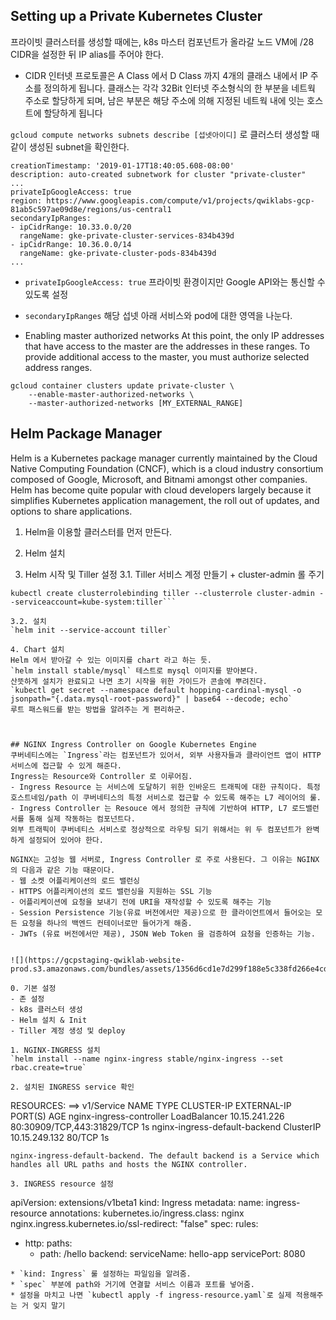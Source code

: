 
## Setting up a Private Kubernetes Cluster

프라이빗 클러스터를 생성할 때에는, k8s 마스터 컴포넌트가 올라갈 노드 VM에 /28 CIDR을 설정한 뒤 IP alias를 주어야 한다.

* CIDR
인터넷 프로토콜은 A Class 에서 D Class 까지 4개의 클래스 내에서 IP 주소를 정의하게 됩니다.
클래스는 각각 32Bit 인터넷 주소형식의 한 부분을 네트웍 주소로 할당하게 되며, 남은 부분은 해당 주소에 의해 지정된 네트웍 내에 잇는 호스트에 할당하게 됩니다

`gcloud compute networks subnets describe [섭넷아이디]` 로 클러스터 생성할 때 같이 생성된 subnet을 확인한다.
```
creationTimestamp: '2019-01-17T18:40:05.608-08:00'
description: auto-created subnetwork for cluster "private-cluster"
...
privateIpGoogleAccess: true
region: https://www.googleapis.com/compute/v1/projects/qwiklabs-gcp-81ab5c597ae09d8e/regions/us-central1
secondaryIpRanges:
- ipCidrRange: 10.33.0.0/20
  rangeName: gke-private-cluster-services-834b439d
- ipCidrRange: 10.36.0.0/14
  rangeName: gke-private-cluster-pods-834b439d
...
```
* `privateIpGoogleAccess: true` 프라이빗 환경이지만 Google API와는 통신할 수 있도록 설정
* `secondaryIpRanges` 해당 섭넷 아래 서비스와 pod에 대한 영역을 나눈다.


* Enabling master authorized networks
At this point, the only IP addresses that have access to the master are the addresses in these ranges.
To provide additional access to the master, you must authorize selected address ranges.
```
gcloud container clusters update private-cluster \
    --enable-master-authorized-networks \
    --master-authorized-networks [MY_EXTERNAL_RANGE]
```



## Helm Package Manager
Helm is a Kubernetes package manager currently maintained by the Cloud Native Computing Foundation (CNCF), which is a cloud industry consortium composed of Google, Microsoft, and Bitnami amongst other companies. Helm has become quite popular with cloud developers largely because it simplifies Kubernetes application management, the roll out of updates, and options to share applications.

1. Helm을 이용할 클러스터를 먼저 만든다.

2. Helm 설치

3. Helm 시작 및 Tiller 설정
3.1. Tiller 서비스 계정 만들기 + cluster-admin 롤 주기
```kubectl -n kube-system create sa tiller
kubectl create clusterrolebinding tiller --clusterrole cluster-admin --serviceaccount=kube-system:tiller```

3.2. 설치
`helm init --service-account tiller`

4. Chart 설치
Helm 에서 받아갈 수 있는 이미지를 chart 라고 하는 듯.
`helm install stable/mysql` 테스트로 mysql 이미지를 받아본다.
산뜻하게 설치가 완료되고 나면 초기 시작을 위한 가이드가 콘솔에 뿌려진다.
`kubectl get secret --namespace default hopping-cardinal-mysql -o jsonpath="{.data.mysql-root-password}" | base64 --decode; echo`
루트 패스워드를 받는 방법을 알려주는 게 편리하군.



## NGINX Ingress Controller on Google Kubernetes Engine
쿠버네티스에는 `Ingress`라는 컴포넌트가 있어서, 외부 사용자들과 클라이언트 앱이 HTTP 서비스에 접근할 수 있게 해준다.
Ingress는 Resource와 Controller 로 이루어짐.
- Ingress Resource 는 서비스에 도달하기 위한 인바운드 트래픽에 대한 규칙이다. 특정 호스트네임/path 이 쿠버네티스의 특정 서비스로 접근할 수 있도록 해주는 L7 레이어의 룰.
- Ingress Controller 는 Resouce 에서 정의한 규칙에 기반하여 HTTP, L7 로드밸런서를 통해 실제 작동하는 컴포넌트다. 
외부 트래픽이 쿠버네티스 서비스로 정상적으로 라우팅 되기 위해서는 위 두 컴포넌트가 완벽하게 설정되어 있어야 한다. 

NGINX는 고성능 웹 서버로, Ingress Controller 로 주로 사용된다. 그 이유는 NGINX의 다음과 같은 기능 때문이다.
- 웹 소켓 어플리케이션의 로드 밸런싱
- HTTPS 어플리케이션의 로드 밸런싱을 지원하는 SSL 기능
- 어플리케이션에 요청을 보내기 전에 URI을 재작성할 수 있도록 해주는 기능
- Session Persistence 기능(유료 버전에서만 제공)으로 한 클라이언트에서 들어오는 모든 요청을 하나의 백엔드 컨테이너로만 들어가게 해줌.
- JWTs (유료 버전에서만 제공), JSON Web Token 을 검증하여 요청을 인증하는 기능. 


![](https://gcpstaging-qwiklab-website-prod.s3.amazonaws.com/bundles/assets/1356d6cd1e7d299f188e5c338fd266e4cd77f0bd49c27ff2758f5c65d0f60385.png)

0. 기본 설정
- 존 설정
- k8s 클러스터 생성
- Helm 설치 & Init
- Tiller 계정 생성 및 deploy

1. NGINX-INGRESS 설치
`helm install --name nginx-ingress stable/nginx-ingress --set rbac.create=true`

2. 설치된 INGRESS service 확인
```
RESOURCES:
==> v1/Service
NAME                           TYPE          CLUSTER-IP     EXTERNAL-IP  PORT(S)                     AGE
nginx-ingress-controller       LoadBalancer  10.15.241.226  <pending>    80:30909/TCP,443:31829/TCP  1s
nginx-ingress-default-backend  ClusterIP     10.15.249.132  <none>       80/TCP                      1s
```
nginx-ingress-default-backend. The default backend is a Service which handles all URL paths and hosts the NGINX controller.

3. INGRESS resource 설정
```
apiVersion: extensions/v1beta1
kind: Ingress
metadata:
  name: ingress-resource
  annotations:
    kubernetes.io/ingress.class: nginx
    nginx.ingress.kubernetes.io/ssl-redirect: "false"
spec:
  rules:
  - http:
      paths:
      - path: /hello
        backend:
          serviceName: hello-app
          servicePort: 8080
```
* `kind: Ingress` 룰 설정하는 파일임을 알려줌.
* `spec` 부분에 path와 거기에 연결할 서비스 이름과 포트를 넣어줌.
* 설정을 마치고 나면 `kubectl apply -f ingress-resource.yaml`로 실제 적용해주는 거 잊지 말기
